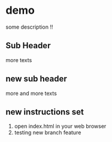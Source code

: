 # demo 

some description !!

## Sub Header 
more texts


## new sub header
more and more texts

## new instructions set
1) open index.html in your web browser
2) testing new branch feature